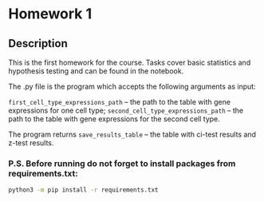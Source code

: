 # Homework 1

## Description

This is the first homework for the course. Tasks cover basic statistics and hypothesis testing and can be found in the notebook. 

The .py file is the program which accepts the following arguments as input:

`first_cell_type_expressions_path` – the path to the table with gene expressions for one cell type; 
`second_cell_type_expressions_path` – the path to the table with gene expressions for the second cell type. 

The program returns `save_results_table` – the table with ci-test results and z-test results.

### P.S. Before running do not forget to install packages from requirements.txt:

```bash
python3 -m pip install -r requirements.txt
```
